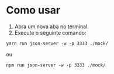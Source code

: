 # Como usar

1. Abra um nova aba no terminal.
2. Execute o seguinte comando:
```
yarn run json-server -w -p 3333 ./mock/
```
ou
```
npm run json-server -w -p 3333 ./mock/
```